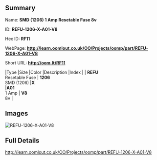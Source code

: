 

## Summary
 
Name: __SMD (1206) 1 Amp Resetable Fuse 8v__

ID: __REFU-1206-X-A01-V8__

Hex ID: __RF11__

WebPage: __http://learn.oomlout.co.uk/OO/Projects/oomp/part/REFU-1206-X-A01-V8__

Short URL: __http://oom.lt/RF11__


|Type   |Size   |Color   |Description   |Index   |
| __REFU__ <br>Resetable Fuse  | __1206__<br>SMD (1206)   |__X__<br>    |__A01__<br>1 Amp    | __V8__<br> 8v |


## Images
![REFU-1206-X-A01-V8](http://oomlout.com/oomp-gen/parts/REFU-1206-X-A01-V8/REFU-1206-X-A01-V8_420.jpg)

## Full Details

 http://learn.oomlout.co.uk/OO/Projects/oomp/part/REFU-1206-X-A01-V8

